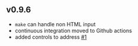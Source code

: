 ## v0.9.6

* `make` can handle non HTML input
* continuous integration moved to Github actions
* added controls to address [#1](https://github.com/telatin/qax/issues/1)
